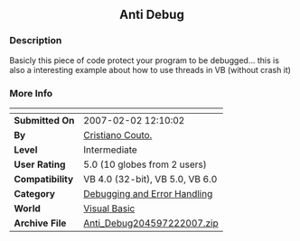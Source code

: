 ﻿<div align="center">

## Anti Debug


</div>

### Description

Basicly this piece of code protect your program to be debugged... this is also a interesting example about how to use threads in VB (without crash it)
 
### More Info
 


<span>             |<span>
---                |---
**Submitted On**   |2007-02-02 12:10:02
**By**             |[Cristiano Couto\.](https://github.com/Planet-Source-Code/PSCIndex/blob/master/ByAuthor/cristiano-couto.md)
**Level**          |Intermediate
**User Rating**    |5.0 (10 globes from 2 users)
**Compatibility**  |VB 4\.0 \(32\-bit\), VB 5\.0, VB 6\.0
**Category**       |[Debugging and Error Handling](https://github.com/Planet-Source-Code/PSCIndex/blob/master/ByCategory/debugging-and-error-handling__1-26.md)
**World**          |[Visual Basic](https://github.com/Planet-Source-Code/PSCIndex/blob/master/ByWorld/visual-basic.md)
**Archive File**   |[Anti\_Debug204597222007\.zip](https://github.com/Planet-Source-Code/cristiano-couto-anti-debug__1-67776/archive/master.zip)








